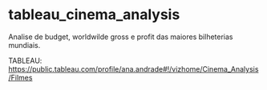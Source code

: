 # tableau_cinema_analysis
Analise de budget, worldwilde gross e profit das maiores bilheterias mundiais.


TABLEAU: https://public.tableau.com/profile/ana.andrade#!/vizhome/Cinema_Analysis/Filmes

